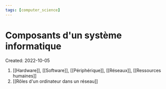 ```yaml
---
tags: [computer_science] 
---
```

# Composants d'un système informatique
Created: 2022-10-05

1. [[Hardware]], [[Software]], [[Périphérique]], [[Réseaux]], [[Ressources humaines]]
2. [[Rôles d'un ordinateur dans un réseau]]